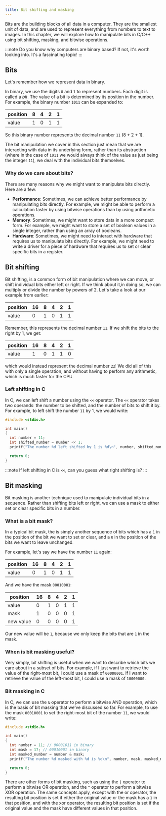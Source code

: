 ```yaml
---
title: Bit shifting and masking
---
```


Bits are the building blocks of all data in a computer. They are the smallest unit of data, and are used to represent everything from numbers to text to images. In this chapter, we will explore how to manipulate bits in C/C++ using bit shifting, masking, and bitwise operations.

:::note
Do you know why computers are binary based? If not, it's worth looking into. It's a fascinating topic!
:::

## Bits

Let's remember how we represent data in binary.

In binary, we use the digits `0` and `1` to represent numbers. Each digit is called a *bit*. The value of a bit is determined by its position in the number. For example, the binary number `1011` can be expanded to:

|position| 8 | 4 | 2 | 1 |
|---|---|---|---|---|
|value| 1 | 0 | 1 | 1 |

So this binary number represents the decimal number `11` (8 + 2 + 1).

The bit manipulation we cover in this section just mean that we are interacting with data in its underlying form, rather than its abstraction (where in the case of `1011` we would always think of the value as just being the integer `11`), we deal with the individual bits themselves.

### Why do we care about bits?

There are many reasons why we might want to manipulate bits directly. Here are a few:

- **Performance**: Sometimes, we can achieve better performance by manipulating bits directly. For example, we might be able to perform a calculation faster by using bitwise operations than by using arithmetic operations.
- **Memory**: Sometimes, we might want to store data in a more compact form. For example, we might want to store a set of boolean values in a single integer, rather than using an array of booleans.
- **Hardware**: Sometimes, we might need to interact with hardware that requires us to manipulate bits directly. For example, we might need to write a driver for a piece of hardware that requires us to set or clear specific bits in a register.

## Bit shifting

Bit shifting, is a common form of bit manipulation where we can move, or shift individual bits either left or right. If we think about it,in doing so, we can multiply or divide the number by powers of 2. Let's take a look at our example from earlier:


|position| 16 | 8 | 4 | 2 | 1 |
|---|---|---|---|---|---|
|value| 0 | 1 | 0 | 1 | 1 |

Remember, this represents the decimal number `11`. If we shift the bits to the right by 1, we get:

|position| 16 | 8 | 4 | 2 | 1 |
|---|---|---|---|---|---|
|value| 1 | 0 | 1 | 1 | 0 |

which would instead represent the decimal number `22`! We did all of this with only a single operation, and without having to perform any arithmetic, which is much faster for the CPU.

### Left shifting in C

In C, we can left shift a number using the `<<` operator. The `<<` operator takes two operands: the number to be shifted, and the number of bits to shift it by. For example, to left shift the number `11` by 1, we would write:

```c
#include <stdio.h>

int main()
{
  int number = 11;
  int shifted_number = number << 1;
  printf("The number %d left shifted by 1 is %d\n", number, shifted_number);

  return 0;
}
```

:::note
If left shifting in C is `<<`, can you guess what right shifting is?
:::

## Bit masking

Bit masking is another technique used to manipulate individual bits in a sequence. Rather than shifting bits left or right, we can use a mask to either set or clear specific bits in a number.

### What is a bit mask?

In a typical bit mask, the is simply another sequence of bits which has a `1` in the position of the bit we want to set or clear, and a `0` in the position of the bits we want to leave unchanged.

For example, let's say we have the number `11` again:

|position| 16 | 8 | 4 | 2 | 1 |
|---|---|---|---|---|---|
|value| 0 | 1 | 0 | 1 | 1 |

And we have the mask `00010001`:

|position| 16 | 8 | 4 | 2 | 1 |
|---|---|---|---|---|---|
|value| 0 | 1 | 0 | 1 | 1 |
|mask| 1 | 0 | 0 | 0 | 1 |
|new value| 0 | 0 | 0 | 0 | 1 |

Our new value will be `1`, because we only keep the bits that are `1` in the mask.

### When is bit masking useful?

Very simply, bit shifting is useful when we want to describe which bits we care about in a subset of bits. For example, if I just want to retrieve the value of the right-most bit, I could use a mask of `00000001`. If I want to retrieve the value of the left-most bit, I could use a mask of `10000000`.

### Bit masking in C

In C, we can use the `&` operator to perform a bitwise AND operation, which is the basis of bit masking that we've discussed so far. For example, to use the mask `00010001` to set the right-most bit of the number `11`, we would write:

```c
#include <stdio.h>

int main()
{
  int number = 11; // 00001011 in binary
  int mask = 17; // 00010001 in binary
  int masked_number = number & mask;
  printf("The number %d masked with %d is %d\n", number, mask, masked_number);

  return 0;
}
```

There are other forms of bit masking, such as using the `|` operator to perform a bitwise OR operation, and the `^` operator to perform a bitwise XOR operation. The same concepts apply, except with the or operator, the resulting bit position is set if either the original value or the mask has a `1` in that position, and with the xor operator, the resulting bit position is set if the original value and the mask have different values in that position.